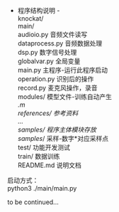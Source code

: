 - 程序结构说明 -  
knockat/  
	main/  
		audioio.py          音频文件读写  
		dataprocess.py      音频数据处理  
		dsp.py              数字信号处理  
		globalvar.py        全局变量  
		main.py             主程序-运行此程序启动  
		operation.py        识别后的操作  
		record.py           麦克风操作，录音  
	modules/                模型文件-训练自动产生  
		*.m                 
	references/             参考资料  
		...  
	samples/                程序主体模块存放  
		samples*/           采样-数字*对应采样点  
	test/                   功能开发测试  
	train/                  数据训练  
	README.md               说明文档  
  
启动方式：  
python3 ./main/main.py  

to be continued...  